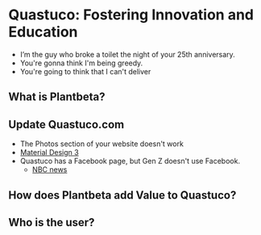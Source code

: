 # Quastuco: Fostering Innovation and Education

- I’m the guy who broke a toilet the night of your 25th anniversary.
- You're gonna think I'm being greedy.
- You're going to think that I can't deliver

## What is Plantbeta?

## Update Quastuco.com


- The Photos section of your website doesn't work
- [Material Design 3 ]('https://m3.material.io/')
- Quastuco has a Facebook page, but Gen Z doesn't use Facebook. 
    - [NBC news](https://www.nbcnews.com/tech/tech-news/gen-z-facebook-pew-research-center-finds-rcna42429)


## How does Plantbeta add Value to Quastuco?

## Who is the user?


